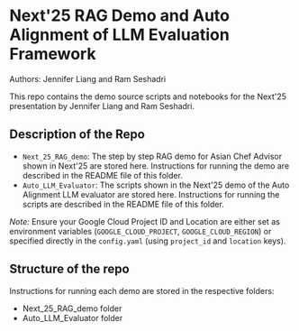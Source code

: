 # Next'25 RAG Demo and Auto Alignment of LLM Evaluation Framework 
Authors: Jennifer Liang and Ram Seshadri

This repo contains the demo source scripts and notebooks for the Next'25 presentation by Jennifer Liang and Ram Seshadri.

## Description of the Repo

* `Next_25_RAG_demo`: The step by step RAG demo for Asian Chef Advisor shown in Next'25 are stored here. Instructions for running the demo are described in the README file of this folder.
* `Auto_LLM_Evaluator`: The scripts shown in the Next'25 demo of the Auto Alignment LLM evaluator are stored here. Instructions for running the scripts are described in the README file of this folder.

*Note:* Ensure your Google Cloud Project ID and Location are either set as environment variables (`GOOGLE_CLOUD_PROJECT`, `GOOGLE_CLOUD_REGION`) or specified directly in the `config.yaml` (using `project_id` and `location` keys).

## Structure of the repo

Instructions for running each demo are stored in the respective folders:
- Next_25_RAG_demo folder
- Auto_LLM_Evaluator folder
